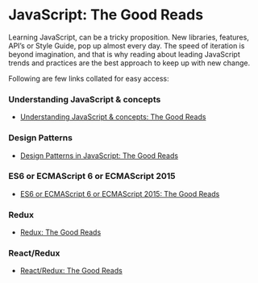 # JavaScript: The Good Reads

Learning JavaScript, can be a tricky proposition. New libraries, features, API’s or Style Guide, pop up almost every day. The speed of iteration is beyond imagination, and that is why reading about leading JavaScript trends and practices are the best approach to keep up with new change.

Following are few links collated for easy access:

### Understanding JavaScript & concepts

* [Understanding JavaScript & concepts: The Good Reads](/javascript-concepts-good-reads.md)

### Design Patterns

* [Design Patterns in JavaScript: The Good Reads](/javascript-design-patterns-good-reads.md)

### ES6 or ECMAScript 6 or ECMAScript 2015

* [ES6 or ECMAScript 6 or ECMAScript 2015: The Good Reads](/javascript-es6-good-reads.md)

### Redux

* [Redux: The Good Reads](/javascript-redux-good-reads.md)

### React/Redux

* [React/Redux: The Good Reads](/javascript-react-redux-good-reads.md)

